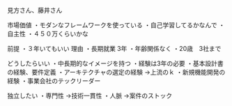 見方さん、藤井さん

市場価値
・モダンなフレームワークを使っている
・自己学習してるかなんで
・自主性
・４５０万くらいかな

前提
・３年いてもいい
理由
・長期就業 3年
・年齢関係なく 
・20歳　3社まで

どうしたらいい
・中長期的なイメージを持つ
・経験は3年の必要
・基本設計書の経験、要件定義
・アーキテクチャの選定の経験
→上流のｋ
・新規機能開発の経験
・事業会社のテックリーダー


独立したい
・専門性
→技術一貫性
・人脈
→案件のストック

